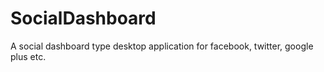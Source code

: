 # SocialDashboard
A social dashboard type desktop application for facebook, twitter, google plus etc.
